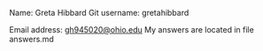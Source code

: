 Name: Greta Hibbard
Git username: gretahibbard 

Email address: gh945020@ohio.edu
My answers are located in file answers.md

